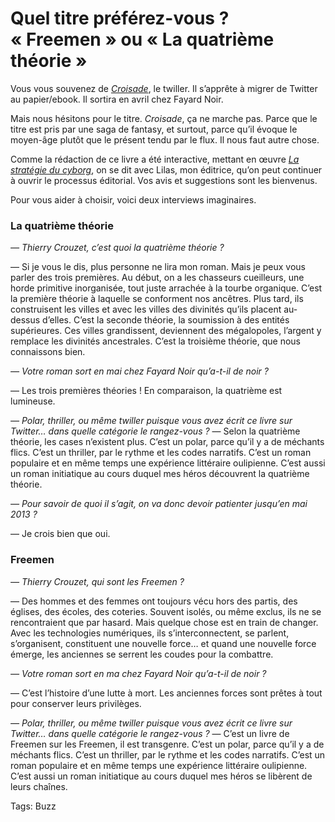 # Quel titre préférez-vous&nbsp;? «&nbsp;Freemen&nbsp;» ou «&nbsp;La quatrième théorie&nbsp;»

Vous vous souvenez de [*Croisade*](http://blog.tcrouzet.com/la-quatrieme-theorie/), le twiller. Il s’apprête à migrer de Twitter au papier/ebook. Il sortira en avril chez Fayard Noir.<span id="more-29486"></span>

Mais nous hésitons pour le titre. *Croisade*, ça ne marche pas. Parce que le titre est pris par une saga de fantasy, et surtout, parce qu’il évoque le moyen-âge plutôt que le présent tendu par le flux. Il nous faut autre chose.

Comme la rédaction de ce livre a été interactive, mettant en œuvre [*La stratégie du cyborg*](http://blog.tcrouzet.com/la-strategie-du-cyborg/), on se dit avec Lilas, mon éditrice, qu’on peut continuer à ouvrir le processus éditorial. Vos avis et suggestions sont les bienvenus.

Pour vous aider à choisir, voici deux interviews imaginaires.

### La quatrième théorie

*— Thierry Crouzet, c’est quoi la quatrième théorie ?*

— Si je vous le dis, plus personne ne lira mon roman. Mais je peux vous parler des trois premières. Au début, on a les chasseurs cueilleurs, une horde primitive inorganisée, tout juste arrachée à la tourbe organique. C’est la première théorie à laquelle se conforment nos ancêtres. Plus tard, ils construisent les villes et avec les villes des divinités qu’ils placent au-dessus d’elles. C’est la seconde théorie, la soumission à des entités supérieures. Ces villes grandissent, deviennent des mégalopoles, l’argent y remplace les divinités ancestrales. C’est la troisième théorie, que nous connaissons bien.

*— Votre roman sort en mai chez Fayard Noir qu’a-t-il de noir ?*

— Les trois premières théories ! En comparaison, la quatrième est lumineuse.

*— Polar, thriller, ou même twiller puisque vous avez écrit ce livre sur Twitter… dans quelle catégorie le rangez-vous ?* — Selon la quatrième théorie, les cases n’existent plus. C’est un polar, parce qu’il y a de méchants flics. C’est un thriller, par le rythme et les codes narratifs. C’est un roman populaire et en même temps une expérience littéraire oulipienne. C’est aussi un roman initiatique au cours duquel mes héros découvrent la quatrième théorie.

*— Pour savoir de quoi il s’agit, on va donc devoir patienter jusqu’en mai 2013 ?*

— Je crois bien que oui.

### Freemen

*— Thierry Crouzet, qui sont les Freemen ?*

— Des hommes et des femmes ont toujours vécu hors des partis, des églises, des écoles, des coteries. Souvent isolés, ou même exclus, ils ne se rencontraient que par hasard. Mais quelque chose est en train de changer. Avec les technologies numériques, ils s’interconnectent, se parlent, s’organisent, constituent une nouvelle force… et quand une nouvelle force émerge, les anciennes se serrent les coudes pour la combattre.

*— Votre roman sort en ma chez Fayard Noir qu’a-t-il de noir ?*

— C’est l’histoire d’une lutte à mort. Les anciennes forces sont prêtes à tout pour conserver leurs privilèges.

*— Polar, thriller, ou même twiller puisque vous avez écrit ce livre sur Twitter… dans quelle catégorie le rangez-vous ?* — C’est un livre de Freemen sur les Freemen, il est transgenre. C’est un polar, parce qu’il y a de méchants flics. C’est un thriller, par le rythme et les codes narratifs. C’est un roman populaire et en même temps une expérience littéraire oulipienne. C’est aussi un roman initiatique au cours duquel mes héros se libèrent de leurs chaînes.

Tags: Buzz